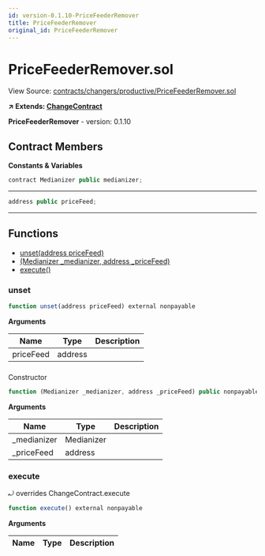 ```yaml
---
id: version-0.1.10-PriceFeederRemover
title: PriceFeederRemover
original_id: PriceFeederRemover
---
```


# PriceFeederRemover.sol

View Source: [contracts/changers/productive/PriceFeederRemover.sol](../../contracts/changers/productive/PriceFeederRemover.sol)

**↗ Extends: [ChangeContract](ChangeContract.md)**

**PriceFeederRemover** - version: 0.1.10

## Contract Members
**Constants & Variables**

```js
contract Medianizer public medianizer;
```
---

```js
address public priceFeed;
```
---

## Functions

- [unset(address priceFeed)](#unset)
- [(Medianizer _medianizer, address _priceFeed)](#pricefeederremoversol)
- [execute()](#execute)

### unset

```js
function unset(address priceFeed) external nonpayable
```

**Arguments**

| Name        | Type           | Description  |
| ------------- |------------- | -----|
| priceFeed | address |  | 

### 

Constructor

```js
function (Medianizer _medianizer, address _priceFeed) public nonpayable
```

**Arguments**

| Name        | Type           | Description  |
| ------------- |------------- | -----|
| _medianizer | Medianizer |  | 
| _priceFeed | address |  | 

### execute

⤾ overrides ChangeContract.execute

```js
function execute() external nonpayable
```

**Arguments**

| Name        | Type           | Description  |
| ------------- |------------- | -----|

